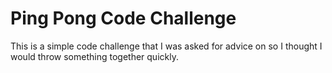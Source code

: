 # Ping Pong Code Challenge

This is a simple code challenge that I was asked for advice on so I thought I would throw something together quickly.